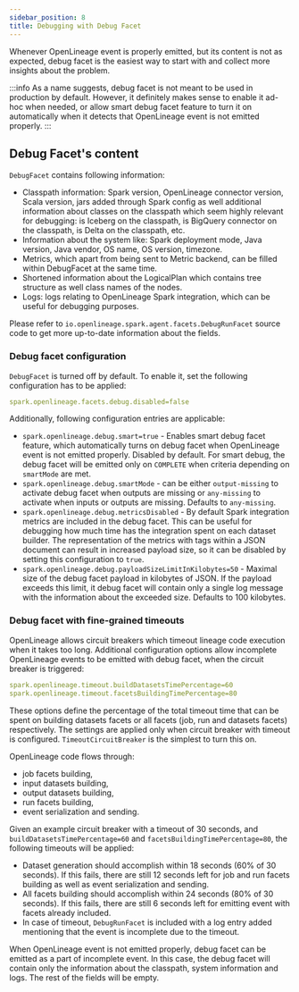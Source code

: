 ```yaml
---
sidebar_position: 8
title: Debugging with Debug Facet
---
```


Whenever OpenLineage event is properly emitted, but its content is not as expected, debug facet is the easiest way to start
with and collect more insights about the problem.

:::info
As a name suggests, debug facet is not meant to be used in production by default. 
However, it definitely makes sense to enable it ad-hoc when needed, or allow smart debug facet feature to turn it on automatically
when it detects that OpenLineage event is not emitted properly.
:::

## Debug Facet's content

`DebugFacet` contains following information:

* Classpath information: Spark version, OpenLineage connector version, Scala version, jars added through Spark config as well additional information about classes on the classpath which seem highly relevant for debugging: is Iceberg on the classpath, is BigQuery connector on the classpath, is Delta on the classpath, etc. 
* Information about the system like: Spark deployment mode, Java version, Java vendor, OS name, OS version, timezone.
* Metrics, which apart from being sent to Metric backend, can be filled within DebugFacet at the same time.
* Shortened information about the LogicalPlan which contains tree structure as well class names of the nodes.
* Logs: logs relating to OpenLineage Spark integration, which can be useful for debugging purposes.

Please refer to `io.openlineage.spark.agent.facets.DebugRunFacet` source code to get more up-to-date information about the fields.

### Debug facet configuration

`DebugFacet` is turned off by default. To enable it, set the following configuration has to be applied:
```yaml
spark.openlineage.facets.debug.disabled=false
```

Additionally, following configuration entries are applicable:

* `spark.openlineage.debug.smart=true` - Enables smart debug facet feature, which automatically turns on debug facet when OpenLineage event is not emitted properly. Disabled by default. For smart debug, the debug facet will be emitted only on `COMPLETE` when criteria depending on `smartMode` are met.
* `spark.openlineage.debug.smartMode` - can be either `output-missing` to activate debug facet when outputs are missing or `any-missing` to activate when inputs or outputs are missing. Defaults to `any-missing`.
* `spark.openlineage.debug.metricsDisabled` - By default Spark integration metrics are included in the debug facet. This can be useful for debugging how much time has the integration spent on each dataset builder. The representation of the metrics with tags within a JSON document can result in increased payload size, so it can be disabled by setting this configuration to `true`.
* `spark.openlineage.debug.payloadSizeLimitInKilobytes=50` - Maximal size of the debug facet payload in kilobytes of JSON. If the payload exceeds this limit, it debug facet will contain only a single log message with the information about the exceeded size. Defaults to 100 kilobytes.

### Debug facet with fine-grained timeouts

OpenLineage allows circuit breakers which timeout lineage code execution when it takes too long. 
Additional configuration options allow incomplete OpenLineage events to be emitted with debug facet, when the circuit breaker is triggered:
```yaml
spark.openlineage.timeout.buildDatasetsTimePercentage=60
spark.openlineage.timeout.facetsBuildingTimePercentage=80
```
These options define the percentage of the total timeout time that can be spent on building datasets facets or all facets (job, run and datasets facets) respectively.
The settings are applied only when circuit breaker with timeout is configured. `TimeoutCircuitBreaker` is the simplest to turn this on.

OpenLineage code flows through:
 * job facets building, 
 * input datasets building,
 * output datasets building,
 * run facets building,
 * event serialization and sending.

Given an example circuit breaker with a timeout of 30 seconds, and `buildDatasetsTimePercentage=60` and `facetsBuildingTimePercentage=80`, the following timeouts will be applied:
 * Dataset generation should accomplish within 18 seconds (60% of 30 seconds). If this fails, there are still 12 seconds left for job and run facets building as well as event serialization and sending.
 * All facets building should accomplish within 24 seconds (80% of 30 seconds). If this fails, there are still 6 seconds left for emitting event with facets already included.
 * In case of timeout, `DebugRunFacet` is included with a log entry added mentioning that the event is incomplete due to the timeout.

When OpenLineage event is not emitted properly, debug facet can be emitted as a part of incomplete event. In this case, the debug facet will contain only the information about the classpath, system information and logs. The rest of the fields will be empty.